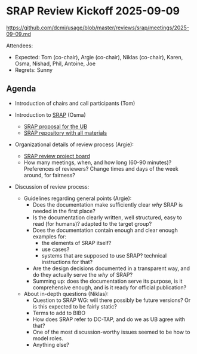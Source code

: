 # SRAP Review Kickoff 2025-09-09
<https://github.com/dcmi/usage/blob/master/reviews/srap/meetings/2025-09-09.md>

Attendees:
* Expected: Tom (co-chair), Argie (co-chair), Niklas (co-chair), Karen, Osma, Nishad, Phil, Antoine, Joe
* Regrets: Sunny

## Agenda

- Introduction of chairs and call participants (Tom)
- Introduction to [SRAP](https://dcmi.github.io/dc-srap/srap-profile) (Osma)
  - [SRAP proposal for the UB](https://github.com/dcmi/dc-srap/blob/main/srap-proposal.md)
  -	[SRAP repository with all materials](https://github.com/dcmi/dc-srap)

- Organizational details of review process (Argie):
  - [SRAP review project board](https://github.com/orgs/dcmi/projects/4/views/1?layout_template=board)
  - How many meetings, when, and how long (60-90 minutes)? Preferences of reviewers? Change times and days of the week around, for fairness?

- Discussion of review process:
  - Guidelines regarding general points (Argie):
    - Does the documentation make sufficiently clear *why* SRAP is needed in the first place?
    - Is the documentation clearly written, well structured, easy to read (for humans)? adapted to the target group?
    - Does the documentation contain enough and clear enough examples for:
      - the elements of SRAP itself?
      - use cases?
      - systems that are supposed to use SRAP? technical instructions for that?
    - Are the design decisions documented in a transparent way, and do they actually serve the *why* of SRAP?
    - Summing up: does the documentation serve its purpose, is it comprehensive enough, and is it ready for official publication?
  - About in-depth questions (Niklas):
    - Question to SRAP WG: will there possibly be future versions? Or is this expected to be fairly static?
    - Terms to add to BIBO
    - How does SRAP refer to DC-TAP, and do we as UB agree with that? 
    - One of the most discussion-worthy issues seemed to be how to model roles.
    - Anything else? 
 
